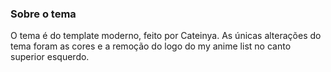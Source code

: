 ### Sobre o tema

O tema é do template moderno, feito por Cateinya. As únicas alterações do tema foram as cores e a remoção do logo do my anime list no canto superior esquerdo.
